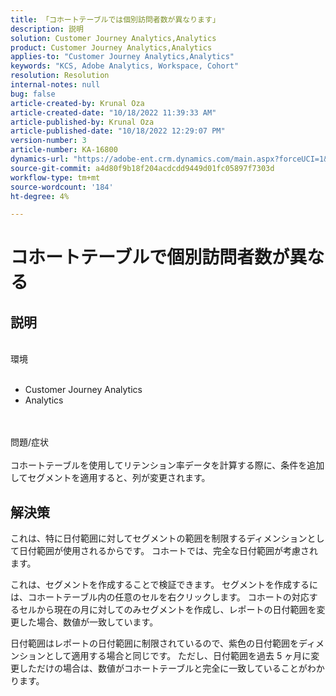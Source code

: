```yaml
---
title: 「コホートテーブルでは個別訪問者数が異なります」
description: 説明
solution: Customer Journey Analytics,Analytics
product: Customer Journey Analytics,Analytics
applies-to: "Customer Journey Analytics,Analytics"
keywords: "KCS, Adobe Analytics, Workspace, Cohort"
resolution: Resolution
internal-notes: null
bug: false
article-created-by: Krunal Oza
article-created-date: "10/18/2022 11:39:33 AM"
article-published-by: Krunal Oza
article-published-date: "10/18/2022 12:29:07 PM"
version-number: 3
article-number: KA-16800
dynamics-url: "https://adobe-ent.crm.dynamics.com/main.aspx?forceUCI=1&pagetype=entityrecord&etn=knowledgearticle&id=6af98783-d94e-ed11-bba2-00224808679b"
source-git-commit: a4d80f9b18f204acdcdd9449d01fc05897f7303d
workflow-type: tm+mt
source-wordcount: '184'
ht-degree: 4%

---
```


# コホートテーブルで個別訪問者数が異なる

## 説明

<br>環境<br><br>
- Customer Journey Analytics
- Analytics



<br><br>問題/症状<br><br>
コホートテーブルを使用してリテンション率データを計算する際に、条件を追加してセグメントを適用すると、列が変更されます。




## 解決策


これは、特に日付範囲に対してセグメントの範囲を制限するディメンションとして日付範囲が使用されるからです。 コホートでは、完全な日付範囲が考慮されます。

これは、セグメントを作成することで検証できます。 セグメントを作成するには、コホートテーブル内の任意のセルを右クリックします。 コホートの対応するセルから現在の月に対してのみセグメントを作成し、レポートの日付範囲を変更した場合、数値が一致しています。

日付範囲はレポートの日付範囲に制限されているので、紫色の日付範囲をディメンションとして適用する場合と同じです。 ただし、日付範囲を過去 5 ヶ月に変更しただけの場合は、数値がコホートテーブルと完全に一致していることがわかります。






